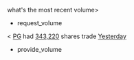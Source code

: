what's the most recent volume>
* request_volume

< [PG](ticker_symbol) had [343,220](volume) shares trade [Yesterday](time/volume_time)
* provide_volume